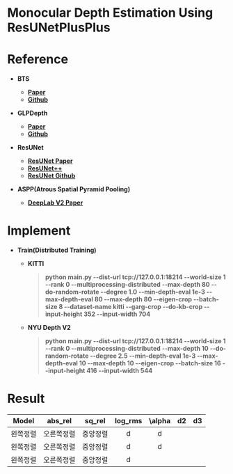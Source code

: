 # Monocular Depth Estimation Using ResUNetPlusPlus

# Reference
- **BTS**
    - **[Paper](https://arxiv.org/abs/1907.10326)**
    - **[Github](https://github.com/cleinc/bts/tree/master/pytorch)**


- **GLPDepth**
  - **[Paper](https://arxiv.org/abs/2201.07436)**
  - **[Github](https://github.com/vinvino02/GLPDepth)**


- **ResUNet**
    - **[ResUNet Paper](https://arxiv.org/abs/1711.10684)**
    - **[ResUNet++](https://arxiv.org/abs/1911.07067)**
    - **[ResUNet Github](https://github.com/rishikksh20/ResUnet/tree/01566c9ca77184ec7ecbd21ddb0681b5941e63f4)**


- **ASPP(Atrous Spatial Pyramid Pooling)**
    - **[DeepLab V2 Paper](https://arxiv.org/abs/1606.00915)**

# Implement

- **Train(Distributed Training)**
  - **KITTI**
    > **python main.py --dist-url tcp://127.0.0.1:18214 --world-size 1 --rank 0 --multiprocessing-distributed --max-depth 80 --do-random-rotate --degree 1.0 --min-depth-eval 1e-3 --max-depth-eval 80 --max-depth 80 --eigen-crop --batch-size 8 --dataset-name kitti --garg-crop --do-kb-crop
    --input-height 352 --input-width 704**
    
  - **NYU Depth V2**
    > **python main.py --dist-url tcp://127.0.0.1:18214 --world-size 1 --rank 0 --multiprocessing-distributed --max-depth 10 --do-random-rotate --degree 2.5 --min-depth-eval 1e-3 --max-depth-eval 10 --max-depth 10 --eigen-crop --batch-size 16
    --input-height 416 --input-width 544**


# Result

| Model | abs_rel | sq_rel | log_rms | \alpha |  d2  |  d3  |
|:---:|:-------:|:------:|:-------:|:------:|:----:|:----:|
| 왼쪽정렬  |  오른쪽정렬  |  중앙정렬  |d|   d    |
| 왼쪽정렬  |  오른쪽정렬  |  중앙정렬  |d|   d    |
| 왼쪽정렬  |  오른쪽정렬  |  중앙정렬  |d||